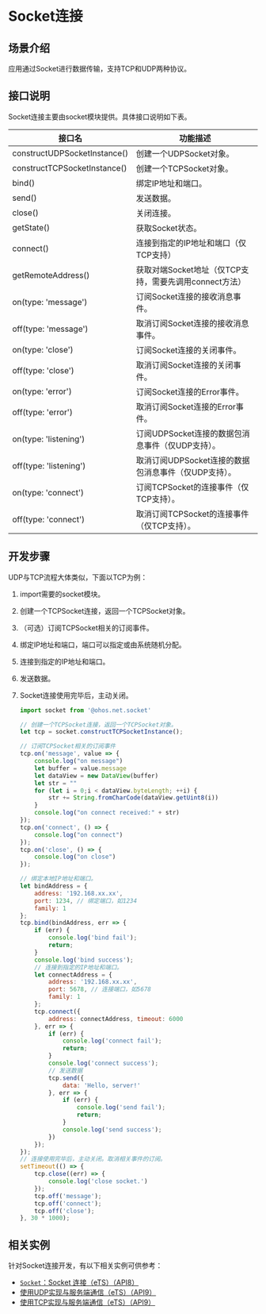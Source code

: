 # Socket连接


## 场景介绍

应用通过Socket进行数据传输，支持TCP和UDP两种协议。


## 接口说明

Socket连接主要由socket模块提供。具体接口说明如下表。

| 接口名 | 功能描述 |
| -------- | -------- |
| constructUDPSocketInstance() | 创建一个UDPSocket对象。 |
| constructTCPSocketInstance() | 创建一个TCPSocket对象。 |
| bind() | 绑定IP地址和端口。 |
| send() | 发送数据。 |
| close() | 关闭连接。 |
| getState() | 获取Socket状态。 |
| connect() | 连接到指定的IP地址和端口（仅TCP支持） |
| getRemoteAddress() | 获取对端Socket地址（仅TCP支持，需要先调用connect方法） |
| on(type:&nbsp;'message') | 订阅Socket连接的接收消息事件。 |
| off(type:&nbsp;'message') | 取消订阅Socket连接的接收消息事件。 |
| on(type:&nbsp;'close') | 订阅Socket连接的关闭事件。 |
| off(type:&nbsp;'close') | 取消订阅Socket连接的关闭事件。 |
| on(type:&nbsp;'error') | 订阅Socket连接的Error事件。 |
| off(type:&nbsp;'error') | 取消订阅Socket连接的Error事件。 |
| on(type:&nbsp;'listening') | 订阅UDPSocket连接的数据包消息事件（仅UDP支持）。 |
| off(type:&nbsp;'listening') | 取消订阅UDPSocket连接的数据包消息事件（仅UDP支持）。 |
| on(type:&nbsp;'connect') | 订阅TCPSocket的连接事件（仅TCP支持）。 |
| off(type:&nbsp;'connect') | 取消订阅TCPSocket的连接事件（仅TCP支持）。 |


## 开发步骤

UDP与TCP流程大体类似，下面以TCP为例：

1. import需要的socket模块。

2. 创建一个TCPSocket连接，返回一个TCPSocket对象。

3. （可选）订阅TCPSocket相关的订阅事件。

4. 绑定IP地址和端口，端口可以指定或由系统随机分配。

5. 连接到指定的IP地址和端口。

6. 发送数据。

7. Socket连接使用完毕后，主动关闭。
   
   ```js
   import socket from '@ohos.net.socket'
   
   // 创建一个TCPSocket连接，返回一个TCPSocket对象。
   let tcp = socket.constructTCPSocketInstance();
   
   // 订阅TCPSocket相关的订阅事件
   tcp.on('message', value => {
       console.log("on message")
       let buffer = value.message
       let dataView = new DataView(buffer)
       let str = ""
       for (let i = 0;i < dataView.byteLength; ++i) {
           str += String.fromCharCode(dataView.getUint8(i))
       }
       console.log("on connect received:" + str)
   });
   tcp.on('connect', () => {
       console.log("on connect")
   });
   tcp.on('close', () => {
       console.log("on close")
   });
   
   // 绑定本地IP地址和端口。
   let bindAddress = {
       address: '192.168.xx.xx',
       port: 1234, // 绑定端口，如1234
       family: 1
   };
   tcp.bind(bindAddress, err => {
       if (err) {
           console.log('bind fail');
           return;
       }
       console.log('bind success');
       // 连接到指定的IP地址和端口。
       let connectAddress = {
           address: '192.168.xx.xx',
           port: 5678, // 连接端口，如5678
           family: 1
       };
       tcp.connect({
           address: connectAddress, timeout: 6000
       }, err => {
           if (err) {
               console.log('connect fail');
               return;
           }
           console.log('connect success');
           // 发送数据
           tcp.send({
               data: 'Hello, server!'
           }, err => {
               if (err) {
                   console.log('send fail');
                   return;
               }
               console.log('send success');
           })
       });
   });
   // 连接使用完毕后，主动关闭。取消相关事件的订阅。
   setTimeout(() => {
       tcp.close((err) => {
           console.log('close socket.')
       });
       tcp.off('message');
       tcp.off('connect');
       tcp.off('close');
   }, 30 * 1000);
   ```

## 相关实例
针对Socket连接开发，有以下相关实例可供参考：
- [`Socket`：Socket 连接（eTS）（API8）](https://gitee.com/openharmony/applications_app_samples/tree/master/Network/Socket)
- [使用UDP实现与服务端通信（eTS）（API9）](https://gitee.com/openharmony/codelabs/tree/master/NetworkManagement/UdpDemoOH)
- [使用TCP实现与服务端通信（eTS）（API9）](https://gitee.com/openharmony/codelabs/tree/master/NetworkManagement/TcpSocketDemo)